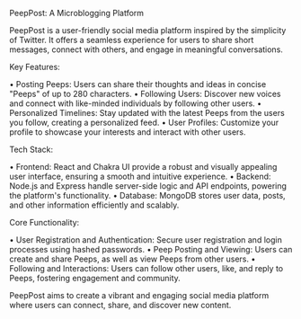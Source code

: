 PeepPost: A Microblogging Platform

PeepPost is a user-friendly social media platform inspired by the simplicity of Twitter. It offers a seamless experience for users to share short messages, connect with others, and engage in meaningful conversations.

Key Features:

•	Posting Peeps: Users can share their thoughts and ideas in concise "Peeps" of up to 280 characters.
•	Following Users: Discover new voices and connect with like-minded individuals by following other users.
•	Personalized Timelines: Stay updated with the latest Peeps from the users you follow, creating a personalized feed.
•	User Profiles: Customize your profile to showcase your interests and interact with other users.

Tech Stack:

•	Frontend: React and Chakra UI provide a robust and visually appealing user interface, ensuring a smooth and intuitive experience.
•	Backend: Node.js and Express handle server-side logic and API endpoints, powering the platform's functionality.
•	Database: MongoDB stores user data, posts, and other information efficiently and scalably.

Core Functionality:

•	User Registration and Authentication: Secure user registration and login processes using hashed passwords.
•	Peep Posting and Viewing: Users can create and share Peeps, as well as view Peeps from other users.
•	Following and Interactions: Users can follow other users, like, and reply to Peeps, fostering engagement and community.

PeepPost aims to create a vibrant and engaging social media platform where users can connect, share, and discover new content.


